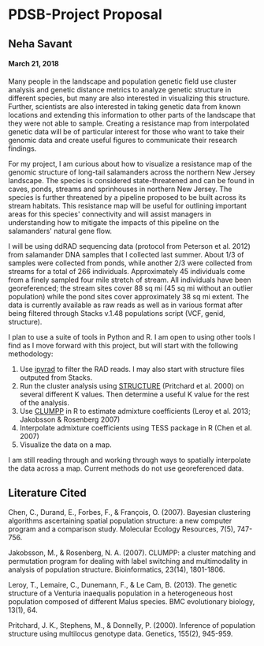 # PDSB-Project Proposal
## Neha Savant
#### March 21, 2018


Many people in the landscape and population genetic field use cluster analysis and genetic distance metrics to analyze genetic structure in different species, but many are also interested in visualizing this structure. Further, scientists are also interested in taking genetic data from known locations and extending this information to other parts of the landscape that they were not able to sample. Creating a resistance map from interpolated genetic data will be of particular interest for those who want to take their genomic data and create useful figures to communicate their research findings. 

For my project, I am curious about how to visualize a resistance map of the genomic structure of long-tail salamanders across the northern New Jersey landscape. The species is considered state-threatened and can be found in caves, ponds, streams and sprinhouses in northern New Jersey. The species is further threatened by a pipeline proposed to be built across its stream habitats. This resistance map will be useful for outlining important areas for this species' connectivity and will assist managers in understanding how to mitigate the impacts of this pipeline on the salamanders' natural gene flow. 

I will be using ddRAD sequencing data (protocol from Peterson et al. 2012) from salamander DNA samples that I collected last summer. About 1/3 of samples were collected from ponds, while another 2/3 were collected from streams for a total of 266 individuals. Approximately 45 individuals come from a finely sampled four mile stretch of stream. All individuals have been georeferenced; the stream sites cover 88 sq mi (45 sq mi without an outlier population) while the pond sites cover approximately 38 sq mi extent.  The data is currently available as raw reads as well as in various format after being filtered through Stacks v.1.48 populations script (VCF, genid, structure). 

I plan to use a suite of tools in Python and R. I am open to using other tools I find as I move forward with this project, but will start with the following methodology:

1. Use [ipyrad] to filter the RAD reads. I may also start with structure files outputed from Stacks. 
2. Run the cluster analysis using [STRUCTURE] (Pritchard et al. 2000) on several different K values. Then determine a useful K value for the rest of the analysis. 
3. Use [CLUMPP] in R to estimate admixture coefficients (Leroy et al. 2013; Jakobsson & Rosenberg 2007)
4. Interpolate admixture coefficients using TESS package in R (Chen et al. 2007)
5. Visualize the data on a map.

I am still reading through and working through ways to spatially interpolate the data across a map. Current methods do not use georeferenced data. 

## Literature Cited

Chen, C., Durand, E., Forbes, F., & François, O. (2007). Bayesian clustering algorithms ascertaining spatial population structure: a new computer program and a comparison study. Molecular Ecology Resources, 7(5), 747-756.

Jakobsson, M., & Rosenberg, N. A. (2007). CLUMPP: a cluster matching and permutation program for dealing with label switching and multimodality in analysis of population structure. Bioinformatics, 23(14), 1801-1806.

Leroy, T., Lemaire, C., Dunemann, F., & Le Cam, B. (2013). The genetic structure of a Venturia inaequalis population in a heterogeneous host population composed of different Malus species. BMC evolutionary biology, 13(1), 64.

Pritchard, J. K., Stephens, M., & Donnelly, P. (2000). Inference of population structure using multilocus genotype data. Genetics, 155(2), 945-959.


[CLUMPP]: https://rosenberglab.stanford.edu/clumpp.html
[ipyrad]: http://ipyrad.readthedocs.io/analysis.html
[STRUCTURE]: https://web.stanford.edu/group/pritchardlab/structure.html


